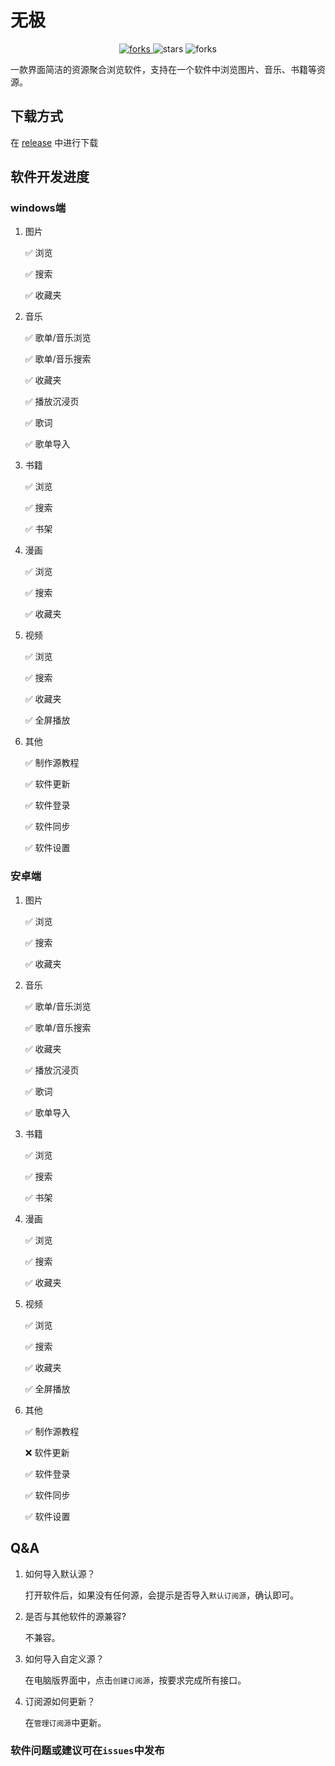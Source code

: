 # 无极

<p align="center">
  <a href="#下载">
    <img src="https://img.shields.io/github/downloads/moshstudio/wuji-tauri/total?style=flat-square" alt="forks">
  </a>
  <img src="https://img.shields.io/github/stars/moshstudio/wuji-tauri?style=flat-square" alt="stars">
  <img src="https://img.shields.io/github/forks/moshstudio/wuji-tauri?style=flat-square" alt="forks">
</p>

一款界面简洁的资源聚合浏览软件，支持在一个软件中浏览图片、音乐、书籍等资源。

## 下载方式

在 [release](https://github.com/moshstudio/wuji-tauri/releases) 中进行下载

## 软件开发进度

### windows端

1. 图片

   ✅ 浏览

   ✅ 搜索

   ✅ 收藏夹

2. 音乐

   ✅ 歌单/音乐浏览

   ✅ 歌单/音乐搜索

   ✅ 收藏夹

   ✅ 播放沉浸页

   ✅ 歌词

   ✅ 歌单导入

3. 书籍

   ✅ 浏览

   ✅ 搜索

   ✅ 书架

4. 漫画

   ✅ 浏览

   ✅ 搜索

   ✅ 收藏夹

5. 视频

   ✅ 浏览

   ✅ 搜索

   ✅ 收藏夹

   ✅ 全屏播放

6. 其他

   ✅ 制作源教程

   ✅ 软件更新

   ✅ 软件登录

   ✅ 软件同步

   ✅ 软件设置

### 安卓端

1. 图片

   ✅ 浏览

   ✅ 搜索

   ✅ 收藏夹

2. 音乐

   ✅ 歌单/音乐浏览

   ✅ 歌单/音乐搜索

   ✅ 收藏夹

   ✅ 播放沉浸页

   ✅ 歌词

   ✅ 歌单导入

3. 书籍

   ✅ 浏览

   ✅ 搜索

   ✅ 书架

4. 漫画

   ✅ 浏览

   ✅ 搜索

   ✅ 收藏夹

5. 视频

   ✅ 浏览

   ✅ 搜索

   ✅ 收藏夹

   ✅ 全屏播放

6. 其他

   ✅ 制作源教程

   ❌ 软件更新

   ✅ 软件登录

   ✅ 软件同步

   ✅ 软件设置

## Q&A

1. 如何导入默认源？

   打开软件后，如果没有任何源，会提示是否导入`默认订阅源`，确认即可。

2. 是否与其他软件的源兼容?

   不兼容。

3. 如何导入自定义源？

   在电脑版界面中，点击`创建订阅源`，按要求完成所有接口。

4. 订阅源如何更新？

   在`管理订阅源`中更新。

### 软件问题或建议可在`issues`中发布
